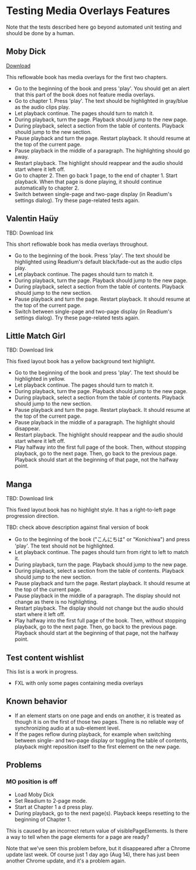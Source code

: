 # Testing Media Overlays Features

Note that the tests described here go beyond automated unit testing and should be done by a human.

## Moby Dick

[Download](http://code.google.com/p/epub-samples/downloads/detail?name=moby-dick-mo-20120214.epub)

This reflowable book has media overlays for the first two chapters.

 * Go to the beginning of the book and press 'play'. You should get an alert that this part of the book does not feature media overlays.
 * Go to chapter 1. Press 'play'. The text should be highlighted in gray/blue as the audio clips play.
 * Let playback continue. The pages should turn to match it.
 * During playback, turn the page. Playback should jump to the new page.
 * During playback, select a section from the table of contents. Playback should jump to the new section.
 * Pause playback and turn the page. Restart playback. It should resume at the top of the current page.
 * Pause playback in the middle of a paragraph. The highlighting should go away. 
 * Restart playback. The highlight should reappear and the audio should start where it left off.
 * Go to chapter 2. Then go back 1 page, to the end of chapter 1. Start playback. When that page is done playing, it should continue automatically to chapter 2.
 * Switch between single-page and two-page display (in Readium's settings dialog). Try these page-related tests again. 

## Valentin Haüy

TBD: Download link

This short reflowable book has media overlays throughout.

 * Go to the beginning of the book. Press 'play'. The text should be highlighted using Readium's default black/fade-out as the audio clips play.
 * Let playback continue. The pages should turn to match it.
 * During playback, turn the page. Playback should jump to the new page.
 * During playback, select a section from the table of contents. Playback should jump to the new section.
 * Pause playback and turn the page. Restart playback. It should resume at the top of the current page.
 * Switch between single-page and two-page display (in Readium's settings dialog). Try these page-related tests again.
 
## Little Match Girl   

TBD: Download link

This fixed layout book has a yellow background text highlight.

 * Go to the beginning of the book and press 'play'. The text should be highlighted in yellow.
 * Let playback continue. The pages should turn to match it.
 * During playback, turn the page. Playback should jump to the new page.
 * During playback, select a section from the table of contents. Playback should jump to the new section.
 * Pause playback and turn the page. Restart playback. It should resume at the top of the current page.
 * Pause playback in the middle of a paragraph. The highlight should disappear.
 * Restart playback. The highlight should reappear and the audio should start where it left off.
 * Play halfway into the first full page of the book. Then, without stopping playback, go to the next page. Then, go back to the previous page. Playback should start at the beginning of that page, not the halfway point.

## Manga 

TBD: Download link

This fixed layout book has no highlight style. It has a right-to-left page progression direction.

TBD: check above description against final version of book

 * Go to the beginning of the book ("こんにちは" or "Konichiwa") and press 'play'. The text should not be highlighted.
 * Let playback continue. The pages should turn from right to left to match it.
 * During playback, turn the page. Playback should jump to the new page.
 * During playback, select a section from the table of contents. Playback should jump to the new section.
 * Pause playback and turn the page. Restart playback. It should resume at the top of the current page.
 * Pause playback in the middle of a paragraph. The display should not change as there is no highlighting.
 * Restart playback. The display should not change but the audio should start where it left off.
 * Play halfway into the first full page of the book. Then, without stopping playback, go to the next page. Then, go back to the previous page. Playback should start at the beginning of that page, not the halfway point.

## Test content wishlist

This list is a work in progress.

 * FXL with only some pages containing media overlays

## Known behavior

 * If an element starts on one page and ends on another, it is treated as though it is on the first of those two pages. There is no reliable way of synchronizing audio at a sub-element level.
 * If the pages reflow during playback, for example when switching between single- and two-page display or toggling the table of contents, playback might reposition itself to the first element on the new page.


## Problems

### MO position is off
 
 * Load Moby Dick
 * Set Readium to 2-page mode. 
 * Start at Chapter 1 a d press play. 
 * During playback, go to the next page(s). Playback keeps resetting to the beginning of Chapter 1.

This is caused by an incorrect return value of visiblePageElements. Is there a way to tell when the page elements for a page are ready?

Note that we've seen this problem before, but it disappeared after a Chrome update last week. Of course just 1 day ago (Aug 14), there has just been another Chrome update, and it's a problem again.
